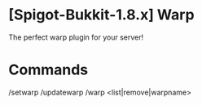 # [Spigot-Bukkit-1.8.x] Warp
The perfect warp plugin for your server!

# Commands
/setwarp <warpname>
/updatewarp <warpname>
/warp <list|remove|warpname>
